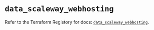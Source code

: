 # `data_scaleway_webhosting`

Refer to the Terraform Registory for docs: [`data_scaleway_webhosting`](https://registry.terraform.io/providers/scaleway/scaleway/2.39.0/docs/data-sources/webhosting).
